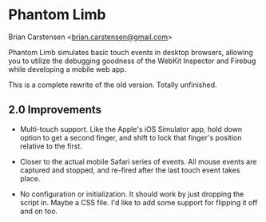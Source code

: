 Phantom Limb
============

Brian Carstensen
<<brian.carstensen@gmail.com>>

Phantom Limb simulates basic touch events in desktop browsers, allowing you to utilize the debugging goodness of the WebKit Inspector and Firebug while developing a mobile web app.

This is a complete rewrite of the old version. Totally unfinished.

2.0 Improvements
----------------

* Multi-touch support. Like the Apple's iOS Simulator app, hold down option to get a second finger, and shift to lock that finger's position relative to the first.

* Closer to the actual mobile Safari series of events. All mouse events are captured and stopped, and re-fired after the last touch event takes place.

* No configuration or initialization. It should work by just dropping the script in. Maybe a CSS file. I'd like to add some support for flipping it off and on too.
